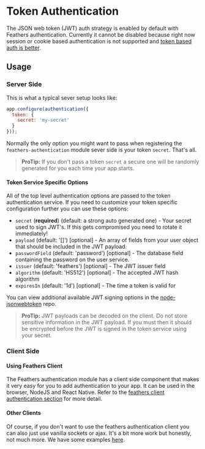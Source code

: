 # Token Authentication

The JSON web token (JWT) auth strategy is enabled by default with Feathers authentication. Currently it cannot be disabled because right now session or cookie based authentication is not supported and [token based auth is better](https://auth0.com/blog/2014/01/07/angularjs-authentication-with-cookies-vs-token/).

## Usage

### Server Side

This is what a typical sever setup looks like:

```js
app.configure(authentication({
  token: {
    secret: 'my-secret'
  }
}));
```

Normally the only option you might want to pass when registering the `feathers-authentication` module sever side is your token `secret`. That's all.

> **ProTip:** If you don't pass a token `secret` a secure one will be randomly generated for you each time your app starts.

#### Token Service Specific Options

All of the top level authentication options are passed to the token authentication service. If you need to customize your token specific configuration further you can use these options:

- `secret` (**required**) (default: a strong auto generated one) - Your secret used to sign JWT's. If this gets compromised you need to rotate it immediately!
- `payload` (default: '[]') [optional] - An array of fields from your user object that should be included in the JWT payload.
- `passwordField` (default: 'password') [optional] - The database field containing the password on the user service.
- `issuer` (default: 'feathers') [optional] - The JWT issuer field
- `algorithm` (default: 'HS512') [optional] - The accepted JWT hash algorithm
- `expiresIn` (default: '1d') [optional] - The time a token is valid for

You can view additional available JWT signing options in the [node-jsonwebtoken](https://github.com/auth0/node-jsonwebtoken) repo.

> **ProTip:** JWT payloads can be decoded on the client. Do not store sensitive information in the JWT payload. If you must then it should be encrypted before the JWT is signed in the token service using your secret.

### Client Side

#### Using Feathers Client

The Feathers authentication module has a client side component that makes it very easy for you to add authentication to your app. It can be used in the browser, NodeJS and React Native. Refer to the [feathers client authentication section](./client.md) for more detail.

#### Other Clients

Of course, if you don't want to use the feathers authentication client you can also just use vanilla sockets or ajax. It's a bit more work but honestly, not much more. We have some examples [here](https://github.com/feathersjs/feathers-demos/tree/master/examples).
